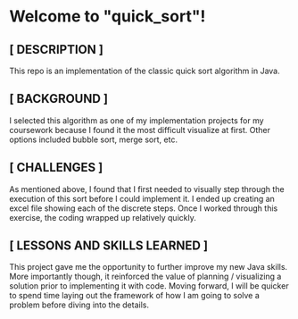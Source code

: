 # Welcome to "quick_sort"!

## [ DESCRIPTION ]

This repo is an implementation of the classic quick sort algorithm in Java.  




## [ BACKGROUND ]

I selected this algorithm as one of my implementation projects for my coursework because I found it the most difficult visualize at first.  Other options included bubble sort, merge sort, etc.  



## [ CHALLENGES ]

As mentioned above, I found that I first needed to visually step through the execution of this sort before I could implement it.  I ended up creating an excel file showing each of the discrete steps.  Once I worked through this exercise, the coding wrapped up relatively quickly. 



## [ LESSONS AND SKILLS LEARNED ]

This project gave me the opportunity to further improve my new Java skills.  More importantly though, it reinforced the value of planning / visualizing a solution prior to implementing it with code.  Moving forward, I will be quicker to spend time laying out the framework of how I am going to solve a problem before diving into the details.
